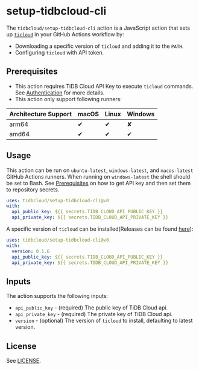 # setup-tidbcloud-cli

The `tidbcloud/setup-tidbcloud-cli` action is a JavaScript action that sets up [`ticloud`](https://github.com/tidbcloud/tidbcloud-cli) in your GitHub Actions workflow by:

- Downloading a specific version of `ticloud` and adding it to the `PATH`.
- Configuring `ticloud` with API token.

## Prerequisites

- This action requires TiDB Cloud API Key to execute `ticloud` commands.
  See [Authentication](https://docs.pingcap.com/tidbcloud/api/v1beta#section/Authentication) for more details.
- This action only support following runners:

| Architecture Support | macOS | Linux | Windows |
| -------------------- | ----- | ----- | ------- |
| arm64                | ✔     | ✔     | ✘       |
| amd64                | ✔     | ✔     | ✔       |

## Usage

This action can be run on `ubuntu-latest`, `windows-latest`, and `macos-latest` GitHub Actions runners. When running on `windows-latest` the shell should be set to Bash.
See [Prerequisites](#prerequisites) on how to get API key and then set them to repository secrets.

```yaml
uses: tidbcloud/setup-tidbcloud-cli@v0
with:
  api_public_key: ${{ secrets.TIDB_CLOUD_API_PUBLIC_KEY }}
  api_private_key: ${{ secrets.TIDB_CLOUD_API_PRIVATE_KEY }}
```

A specific version of `ticloud` can be installed(Releases can be found [here](https://github.com/tidbcloud/tidbcloud-cli/releases)):

```yaml
uses: tidbcloud/setup-tidbcloud-cli@v0
with:
  version: 0.1.6
  api_public_key: ${{ secrets.TIDB_CLOUD_API_PUBLIC_KEY }}
  api_private_key: ${{ secrets.TIDB_CLOUD_API_PRIVATE_KEY }}
```

## Inputs

The action supports the following inputs:

- `api_public_key` - (required) The public key of TiDB Cloud api.
- `api_private_key` - (required) The private key of TiDB Cloud api.
- `version` - (optional) The version of `ticloud` to install, defaulting to latest version.

## License

See [LICENSE](LICENSE).
